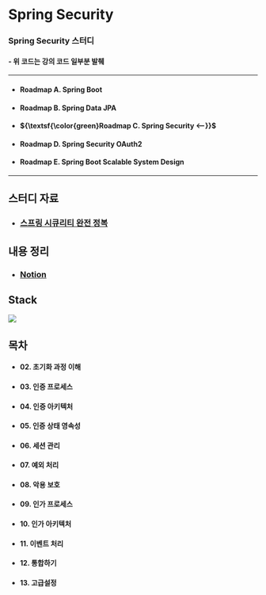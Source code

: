 # Spring Security

### Spring Security 스터디 

#### - 위 코드는 강의 코드 일부분 발췌

---

- #### Roadmap A. Spring Boot
- #### Roadmap B. Spring Data JPA
- #### ${\textsf{\color{green}Roadmap C. Spring Security <--}}$
- #### Roadmap D. Spring Security OAuth2
- #### Roadmap E. Spring Boot Scalable System Design

---

## 스터디 자료

- ### [스프링 시큐리티 완전 정복](https://inf.run/63sgw)

## 내용 정리

- ### [Notion](https://bright-tea-095.notion.site/Spring-Security-1b55cf1d569e8075b401e5346893467a?pvs=4)

## Stack

<img src="https://img.shields.io/badge/Spring Security-6DB33F?style=flat&logo=springboot&logoColor=white"/>

## 목차

- #### 02. 초기화 과정 이해
- #### 03. 인증 프로세스
- #### 04. 인증 아키텍처
- #### 05. 인증 상태 영속성
- #### 06. 세션 관리
- #### 07. 예외 처리
- #### 08. 악용 보호
- #### 09. 인가 프로세스
- #### 10. 인가 아키텍처
- #### 11. 이벤트 처리
- #### 12. 통합하기
- #### 13. 고급설정
